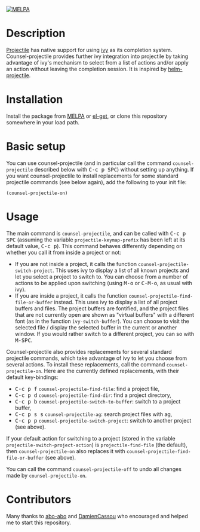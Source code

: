 [![MELPA](https://melpa.org/packages/counsel-projectile-badge.svg)](https://melpa.org/#/counsel-projectile)

# Description

[Projectile](https://github.com/bbatsov/projectile) has native support for using [ivy](https://github.com/abo-abo/swiper) as its completion system. Counsel-projectile provides further ivy integration into projectile by taking advantage of ivy's mechanism to select from a list of actions and/or apply an action without leaving the completion session. It is inspired by [helm-projectile](https://github.com/bbatsov/helm-projectile).

# Installation

Install the package from [MELPA](https://melpa.org) or [el-get](https://github.com/dimitri/el-get), or clone this repository somewhere in your load path.

# Basic setup

You can use counsel-projectile (and in particular call the command `counsel-projectile` described below with <kbd>C-c p SPC</kbd>) without setting up anything. If you want counsel-projectile to install replacements for some standard projectile commands (see below again), add the following to your init file:

	(counsel-projectile-on)

# Usage

The main command is `counsel-projectile`, and can be called with <kbd>C-c p SPC</kbd> (assuming the variable `projectile-keymap-prefix` has been left at its default value, <kbd>C-c p</kbd>). This command behaves differently depending on whether you call it from inside a project or not:
- If you are not inside a project, it calls the function `counsel-projectile-switch-project`. This uses ivy to display a list of all known projects and let you select a project to switch to. You can choose from a number of actions to be applied upon switching (using <kbd>M-o</kbd> or <kbd>C-M-o</kbd>, as usual with ivy).
- If you are inside a project, it calls the function `counsel-projectile-find-file-or-buffer` instead. This uses ivy to display a list of all project buffers and files. The project buffers are fontified, and the project files that are not currently open are shown as "virtual buffers" with a different font (as in the function `ivy-switch-buffer`). You can choose to visit the selected file / display the selected buffer in the current or another window. If you would rather switch to a different project, you can so with <kbd>M-SPC</kbd>.

Counsel-projectile also provides replacements for several standard projectile commands, which take advantage of ivy to let you choose from several actions. To install these replacements, call the command `counsel-projectile-on`. Here are the currently defined replacements, with their default key-bindings:
- <kbd>C-c p f</kbd> `counsel-projectile-find-file`: find a project file,
- <kbd>C-c p d</kbd> `counsel-projectile-find-dir`: find a project directory,
- <kbd>C-c p b</kbd> `counsel-projectile-switch-to-buffer`: switch to a project buffer,
- <kbd>C-c p s s</kbd> `counsel-projectile-ag`: search project files with ag,
- <kbd>C-c p p</kbd> `counsel-projectile-switch-project`: switch to another project (see above).

If your default action for switching to a project (stored in the variable `projectile-switch-project-action`) is `projectile-find-file` (the default), then `counsel-projectile-on` also replaces it with `counsel-projectile-find-file-or-buffer` (see above).

You can call the command `counsel-projectile-off` to undo all changes made by `counsel-projectile-on`.

# Contributors

Many thanks to [abo-abo](https://github.com/abo-abo) and [DamienCassou](https://github.com/DamienCassou) who encouraged and helped me to start this repository.
